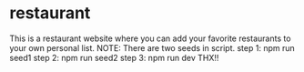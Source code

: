 # restaurant
This is a restaurant website where you can add your favorite restaurants to your own personal list.
NOTE: There are two seeds in script.
step 1: npm run seed1
step 2: npm run seed2
step 3: npm run dev
THX!!
